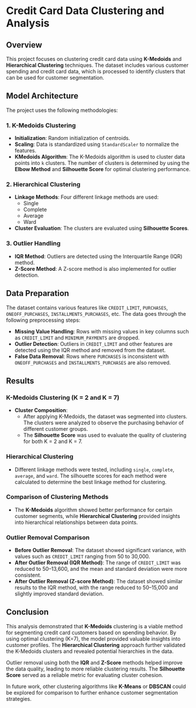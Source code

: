 # Credit Card Data Clustering and Analysis

## Overview

This project focuses on clustering credit card data using **K-Medoids** and **Hierarchical Clustering** techniques. The dataset includes various customer spending and credit card data, which is processed to identify clusters that can be used for customer segmentation.

## Model Architecture

The project uses the following methodologies:

### 1. **K-Medoids Clustering**
   - **Initialization**: Random initialization of centroids.
   - **Scaling**: Data is standardized using `StandardScaler` to normalize the features.
   - **KMedoids Algorithm**: The K-Medoids algorithm is used to cluster data points into `k` clusters. The number of clusters is determined by using the **Elbow Method** and **Silhouette Score** for optimal clustering performance.
   
### 2. **Hierarchical Clustering**
   - **Linkage Methods**: Four different linkage methods are used: 
     - Single
     - Complete
     - Average
     - Ward
   - **Cluster Evaluation**: The clusters are evaluated using **Silhouette Scores**.

### 3. **Outlier Handling**
   - **IQR Method**: Outliers are detected using the Interquartile Range (IQR) method.
   - **Z-Score Method**: A Z-score method is also implemented for outlier detection.

## Data Preparation

The dataset contains various features like `CREDIT_LIMIT`, `PURCHASES`, `ONEOFF_PURCHASES`, `INSTALLMENTS_PURCHASES`, etc. The data goes through the following preprocessing steps:

- **Missing Value Handling**: Rows with missing values in key columns such as `CREDIT_LIMIT` and `MINIMUM_PAYMENTS` are dropped.
- **Outlier Detection**: Outliers in `CREDIT_LIMIT` and other features are detected using the IQR method and removed from the dataset.
- **False Data Removal**: Rows where `PURCHASES` is inconsistent with `ONEOFF_PURCHASES` and `INSTALLMENTS_PURCHASES` are also removed.

## Results

### K-Medoids Clustering (K = 2 and K = 7)

- **Cluster Composition**: 
  - After applying K-Medoids, the dataset was segmented into clusters. The clusters were analyzed to observe the purchasing behavior of different customer groups.
  - The **Silhouette Score** was used to evaluate the quality of clustering for both K = 2 and K = 7.
  
### Hierarchical Clustering
- Different linkage methods were tested, including `single`, `complete`, `average`, and `ward`. The silhouette scores for each method were calculated to determine the best linkage method for clustering.

### Comparison of Clustering Methods
- The **K-Medoids** algorithm showed better performance for certain customer segments, while **Hierarchical Clustering** provided insights into hierarchical relationships between data points.

### Outlier Removal Comparison
- **Before Outlier Removal**: The dataset showed significant variance, with values such as `CREDIT_LIMIT` ranging from 50 to 30,000.
- **After Outlier Removal (IQR Method)**: The range of `CREDIT_LIMIT` was reduced to 50–13,600, and the mean and standard deviation were more consistent.
- **After Outlier Removal (Z-score Method)**: The dataset showed similar results to the IQR method, with the range reduced to 50–15,000 and slightly improved standard deviation.

## Conclusion

This analysis demonstrated that **K-Medoids** clustering is a viable method for segmenting credit card customers based on spending behavior. By using optimal clustering (K=7), the model provided valuable insights into customer profiles. The **Hierarchical Clustering** approach further validated the K-Medoids clusters and revealed potential hierarchies in the data.

Outlier removal using both the **IQR** and **Z-Score** methods helped improve the data quality, leading to more reliable clustering results. The **Silhouette Score** served as a reliable metric for evaluating cluster cohesion.

In future work, other clustering algorithms like **K-Means** or **DBSCAN** could be explored for comparison to further enhance customer segmentation strategies.
